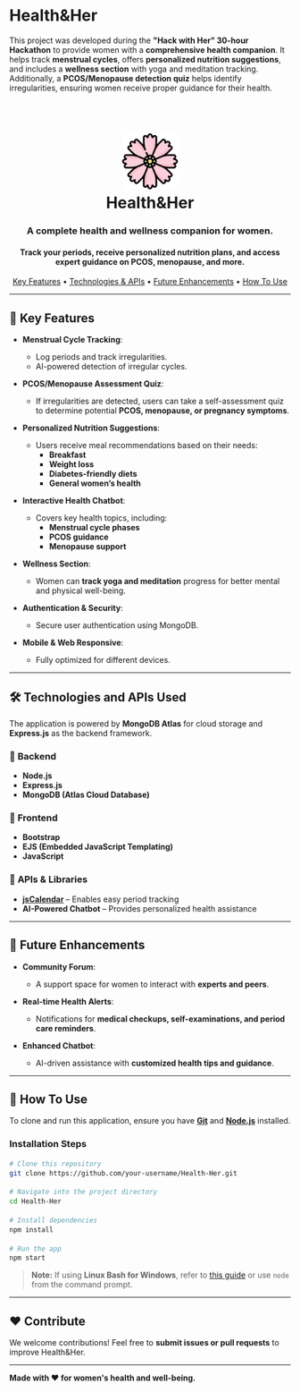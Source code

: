 # **Health&Her** 

This project was developed during the **"Hack with Her" 30-hour Hackathon** to provide women with a **comprehensive health companion**. It helps track **menstrual cycles**, offers **personalized nutrition suggestions**, and includes a **wellness section** with yoga and meditation tracking. Additionally, a **PCOS/Menopause detection quiz** helps identify irregularities, ensuring women receive proper guidance for their health.  

<h1 align="center">
  <br>
  <a href=".."><img src="public/images/pink-cosmos.png" alt="Health&Her" width="100"></a>
  <br>
  Health&Her
  <br>
</h1>

<h3 align="center">
  A complete health and wellness companion for women.
</h3>

<h4 align="center">
  Track your periods, receive personalized nutrition plans, and access expert guidance on PCOS, menopause, and more.
</h4>

<p align="center">
  <a href="#key-features">Key Features</a> •
  <a href="#technologies-and-apis-used">Technologies & APIs</a> •
  <a href="#future-work">Future Enhancements</a> •
  <a href="#how-to-use">How To Use</a>
</p>

---

## 🚀 **Key Features**

- **Menstrual Cycle Tracking**:  
  - Log periods and track irregularities.  
  - AI-powered detection of irregular cycles.  

- **PCOS/Menopause Assessment Quiz**:  
  - If irregularities are detected, users can take a self-assessment quiz to determine potential **PCOS, menopause, or pregnancy symptoms**.  

- **Personalized Nutrition Suggestions**:  
  - Users receive meal recommendations based on their needs:  
    - **Breakfast**  
    - **Weight loss**  
    - **Diabetes-friendly diets**  
    - **General women’s health**  

- **Interactive Health Chatbot**:  
  - Covers key health topics, including:  
    - **Menstrual cycle phases**  
    - **PCOS guidance**  
    - **Menopause support**  

- **Wellness Section**:  
  - Women can **track yoga and meditation** progress for better mental and physical well-being.  

- **Authentication & Security**:  
  - Secure user authentication using MongoDB.  

- **Mobile & Web Responsive**:  
  - Fully optimized for different devices.  

---

## 🛠 **Technologies and APIs Used**

The application is powered by **MongoDB Atlas** for cloud storage and **Express.js** as the backend framework.

### 🔹 **Backend**  
- **Node.js**  
- **Express.js**  
- **MongoDB (Atlas Cloud Database)**  

### 🔹 **Frontend**  
- **Bootstrap**  
- **EJS (Embedded JavaScript Templating)**  
- **JavaScript**  

### 🔹 **APIs & Libraries**  
- **[jsCalendar](https://gramthanos.github.io/jsCalendar/index.html)** – Enables easy period tracking  
- **AI-Powered Chatbot** – Provides personalized health assistance  

---

## 🔮 **Future Enhancements**

- **Community Forum**:  
  - A support space for women to interact with **experts and peers**.  

- **Real-time Health Alerts**:  
  - Notifications for **medical checkups, self-examinations, and period care reminders**.  

- **Enhanced Chatbot**:  
  - AI-driven assistance with **customized health tips and guidance**.  

---

## 📌 **How To Use**

To clone and run this application, ensure you have **[Git](https://git-scm.com)** and **[Node.js](https://nodejs.org/en/download/)** installed.  

### **Installation Steps**
```bash
# Clone this repository
git clone https://github.com/your-username/Health-Her.git

# Navigate into the project directory
cd Health-Her

# Install dependencies
npm install

# Run the app
npm start
```

> **Note:** If using **Linux Bash for Windows**, refer to [this guide](https://www.howtogeek.com/261575/how-to-run-graphical-linux-desktop-applications-from-windows-10s-bash-shell/) or use `node` from the command prompt.

---

## ❤️ **Contribute**
We welcome contributions! Feel free to **submit issues or pull requests** to improve Health&Her.

---

**Made with ❤️ for women's health and well-being.**  
